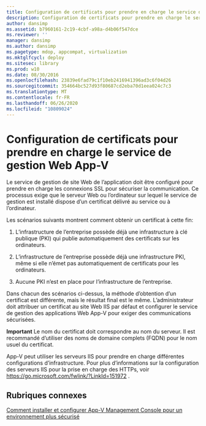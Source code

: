 ```yaml
---
title: Configuration de certificats pour prendre en charge le service de gestion Web App-V
description: Configuration de certificats pour prendre en charge le service de gestion Web App-V
author: dansimp
ms.assetid: b7960161-2c19-4cbf-a98a-d4b06f547dce
ms.reviewer: ''
manager: dansimp
ms.author: dansimp
ms.pagetype: mdop, appcompat, virtualization
ms.mktglfcycl: deploy
ms.sitesec: library
ms.prod: w10
ms.date: 08/30/2016
ms.openlocfilehash: 23839e6fad79c1f10eb2416941396ad3c6f04d26
ms.sourcegitcommit: 354664bc527d93f80687cd2eba70d1eea024c7c3
ms.translationtype: MT
ms.contentlocale: fr-FR
ms.lasthandoff: 06/26/2020
ms.locfileid: "10809024"
---
```

# Configuration de certificats pour prendre en charge le service de gestion Web App-V


Le service de gestion de site Web de l’application doit être configuré pour prendre en charge les connexions SSL pour sécuriser la communication. Ce processus exige que le serveur Web ou l’ordinateur sur lequel le service de gestion est installé dispose d’un certificat délivré au service ou à l’ordinateur.

Les scénarios suivants montrent comment obtenir un certificat à cette fin:

1.  L’infrastructure de l’entreprise possède déjà une infrastructure à clé publique (PKI) qui publie automatiquement des certificats sur les ordinateurs.

2.  L’infrastructure de l’entreprise possède déjà une infrastructure PKI, même si elle n’émet pas automatiquement de certificats pour les ordinateurs.

3.  Aucune PKI n’est en place pour l’infrastructure de l’entreprise.

Dans chacun des scénarios ci-dessus, la méthode d’obtention d’un certificat est différente, mais le résultat final est le même. L’administrateur doit attribuer un certificat au site Web IIS par défaut et configurer le service de gestion des applications Web App-V pour exiger des communications sécurisées.

**Important**  Le nom du certificat doit correspondre au nom du serveur. Il est recommandé d’utiliser des noms de domaine complets (FQDN) pour le nom usuel du certificat.

 

App-V peut utiliser les serveurs IIS pour prendre en charge différentes configurations d’infrastructure. Pour plus d’informations sur la configuration des serveurs IIS pour la prise en charge des HTTPs, voir <https://go.microsoft.com/fwlink/?LinkId=151972> .

## Rubriques connexes


[Comment installer et configurer App-V Management Console pour un environnement plus sécurisé](how-to-install-and-configure-the-app-v-management-console-for-a-more-secure-environment.md)

 

 





